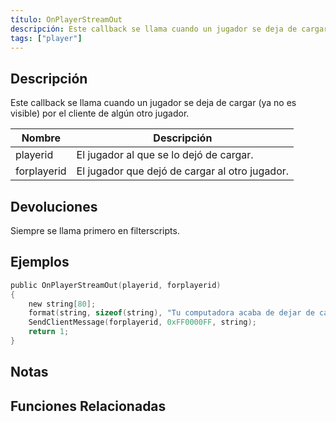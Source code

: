 ```yaml
---
título: OnPlayerStreamOut
descripción: Este callback se llama cuando un jugador se deja de cargar (ya no es visible) por el cliente de algún otro jugador.
tags: ["player"]
---
```


## Descripción

Este callback se llama cuando un jugador se deja de cargar (ya no es visible) por el cliente de algún otro jugador.

| Nombre      | Descripción                                     |
| ----------- | ----------------------------------------------- |
| playerid    | El jugador al que se lo dejó de cargar.         |
| forplayerid | El jugador que dejó de cargar al otro jugador.  |

## Devoluciones

Siempre se llama primero en filterscripts.

## Ejemplos

```c
public OnPlayerStreamOut(playerid, forplayerid)
{
    new string[80];
    format(string, sizeof(string), "Tu computadora acaba de dejar de cargar al jugador ID %d", playerid);
    SendClientMessage(forplayerid, 0xFF0000FF, string);
    return 1;
}
```

## Notas

<TipNPCCallbacksES />

## Funciones Relacionadas
